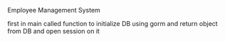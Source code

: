 Employee Management System

first in main called function to initialize DB using gorm and return object from DB and open session on it